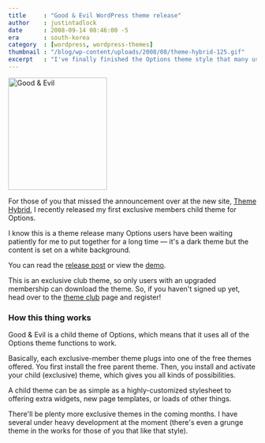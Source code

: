 ```yaml
---
title     : "Good & Evil WordPress theme release"
author    : justintadlock
date      : 2008-09-14 08:46:00 -5
era       : south-korea
category  : [wordpress, wordpress-themes]
thumbnail : "/blog/wp-content/uploads/2008/08/theme-hybrid-125.gif"
excerpt   : "I've finally finished the Options theme style that many users have waited for &mdash; a dark theme with beautiful typography set on a white background."
---
```


<img src="http://justintadlock.com/blog/wp-content/uploads/2008/09/good-evil-preview.jpg" alt="Good &amp; Evil" title="Good &amp; Evil WordPress theme" width="200" height="228" class="size-full wp-image-1006 left alignleft" />

For those of you that missed the announcement over at the new site, <a href="http://themehybrid.com" title="Theme Hybrid WordPress theme club">Theme Hybrid</a>, I recently released my first exclusive members child theme for Options.

I know this is a theme release many Options users have been waiting patiently for me to put together for a long time &mdash; it's a dark theme but the content is set on a white background.

You can read the <a href="http://themehybrid.com/archives/2008/09/good-and-evil-wordpress-theme" title="Good &amp; Evil WordPress theme release post">release post</a> or view the <a href="http://themehybrid.com/demo/options/index.php?wptheme=Good+And+Evil" title="Preview the Good &amp; Evil theme">demo</a>.

This is an exclusive club theme, so only users with an upgraded membership can download the theme.  So, if you haven't signed up yet, head over to the <a href="http://themehybrid.com/theme-club" title="WordPress themes club">theme club</a> page and register!

<h3>How this thing works</h3>

Good &amp; Evil is a child theme of Options, which means that it uses all of the Options theme functions to work.

Basically, each exclusive-member theme plugs into one of the free themes offered.  You first install the free parent theme.  Then, you install and activate your child (exclusive) theme, which gives you all kinds of possibilities.

A child theme can be as simple as a highly-customized stylesheet to offering extra widgets, new page templates, or loads of other things.

There'll be plenty more exclusive themes in the coming months.  I have several under heavy development at the moment (there's even a grunge theme in the works for those of you that like that style).
